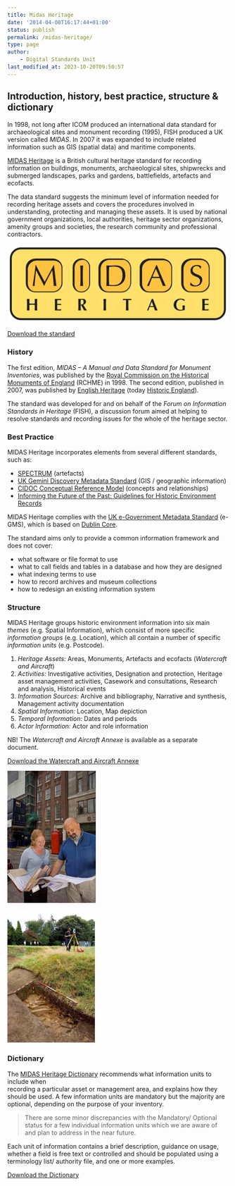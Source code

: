 ```yaml
---
title: Midas Heritage
date: '2014-04-08T16:17:44+01:00'
status: publish
permalink: /midas-heritage/
type: page
author:
    - Digital Standards Unit
last_modified_at: 2023-10-20T09:50:57
---
```

## Introduction, history, best practice, structure & dictionary

In 1998, not long after ICOM produced an international data standard for archaeological sites and monument recording (1995), FISH produced a UK version called _MIDAS_. In 2007 it was expanded to include related information such as GIS (spatial data) and maritime components.

[MIDAS Heritage](https://historicengland.org.uk/images-books/publications/midas-heritage/) is a British cultural heritage standard for recording information on buildings, monuments, archaeological sites, shipwrecks and submerged landscapes, parks and gardens, battlefields, artefacts and ecofacts.

The data standard suggests the minimum level of information needed for recording heritage assets and covers the procedures involved in understanding, protecting and managing these assets. It is used by national government organizations, local authorities, heritage sector organizations, amenity groups and societies, the research community and professional contractors.

![MIDAS_Heritage_logo](images/MIDAS_Heritage_logo.png)

<a href="/2015/10/MIDAS_Heritage_2012_update_v5.doc" class="btn btn-success text-center">Download the standard</a>

### History

The first edition, _MIDAS – A Manual and Data Standard for Monument Inventories_, was published by the [Royal Commission on the Historical Monuments of England](https://en.wikipedia.org/wiki/Royal_Commission_on_the_Historical_Monuments_of_England) (RCHME) in 1998. The second edition, published in 2007, was published by [English Heritage](https://en.wikipedia.org/wiki/English_Heritage) (today [Historic England](https://en.wikipedia.org/wiki/Historic_England)).

The standard was developed for and on behalf of the _Forum on Information Standards in Heritage_ (FISH), a discussion forum aimed at helping to resolve standards and recording issues for the whole of the heritage sector.

### Best Practice

MIDAS Heritage incorporates elements from several different standards, such as:

*   [SPECTRUM](http://www.collectionstrust.org.uk/collections-link/collections-management/spectrum/the-spectrum-standard) (artefacts)
*   [UK Gemini Discovery Metadata Standard](http://www.agi.org.uk/agi-groups/standards-committee/uk-gemini) (GIS / geographic information)
*   [CIDOC Conceptual Reference Model](http://www.cidoc-crm.org/) (concepts and relationships)
*   [Informing the Future of the Past: Guidelines for Historic Environment Records](http://archaeologydataservice.ac.uk/ifp/)

MIDAS Heritage complies with the [UK e-Government Metadata Standard](https://en.wikipedia.org/wiki/E-GMS) (e-GMS), which is based on [Dublin Core](http://dublincore.org/documents/dces/).

The standard aims only to provide a common information framework and does not cover:

*   what software or file format to use
*   what to call fields and tables in a database and how they are designed
*   what indexing terms to use
*   how to record archives and museum collections
*   how to redesign an existing information system

### Structure

MIDAS Heritage groups historic environment information into six main _themes_ (e.g. Spatial Information), which consist of more specific _information groups_ (e.g. Location), which all contain a number of specific _information units_ (e.g. Postcode).

1.  _Heritage Assets:_ Areas, Monuments, Artefacts and ecofacts  (_Watercraft and Aircraft_)
2.  _Activities:_ Investigative activities, Designation and protection, Heritage asset management activities, Casework and consultations, Research and analysis, Historical events
3.  _Information Sources:_ Archive and bibliography, Narrative and synthesis, Management activity documentation
4.  _Spatial Information:_ Location, Map depiction
5.  _Temporal Information:_ Dates and periods
6.  _Actor Information:_ Actor and role information

NB! The _Watercraft and Aircraft Annexe_ is available as a separate document.

<a href="/2015/10/MIDAS_Watercraft_and_Aircraft_complete-1.pdf" class="btn btn-success text-center">Download the Watercraft and Aircraft Annexe</a>


![Casework and Consultation - Hanover Square, London © Historic England. Man and woman looking at drawings or diagrams, standing in front of a building, smiling.](images/midas-heritage-image-consultation-201x300.png)    

![Investigative Activity - Ashby de la Zouch Castle, Leicestershire. © Historic England. Image of a man with an archaeological instrument, standing next to an excavated section in the foreground.](images/excavation-midas-heritage-image-199x300.png)

### Dictionary

The [MIDAS Heritage Dictionary](/2015/10/MIDAS-Heritage-Dictionary-March-2016-PDF.pdf) recommends what information units to include when  
recording a particular asset or management area, and explains how they should be used. A few information units are mandatory but the majority are optional, depending on the purpose of your inventory.

> There are some minor discrepancies with the Mandatory/ Optional status for a few individual information units which we are aware of and plan to address in the near future.

Each unit of information contains a brief description, guidance on usage, whether a field is free text or controlled and should be populated using a terminology list/ authority file, and one or more examples.

<a href="/2015/10/MIDAS-Heritage-Dictionary-March-2016-PDF.pdf" class="btn btn-success text-center">Download the Dictionary</a>
